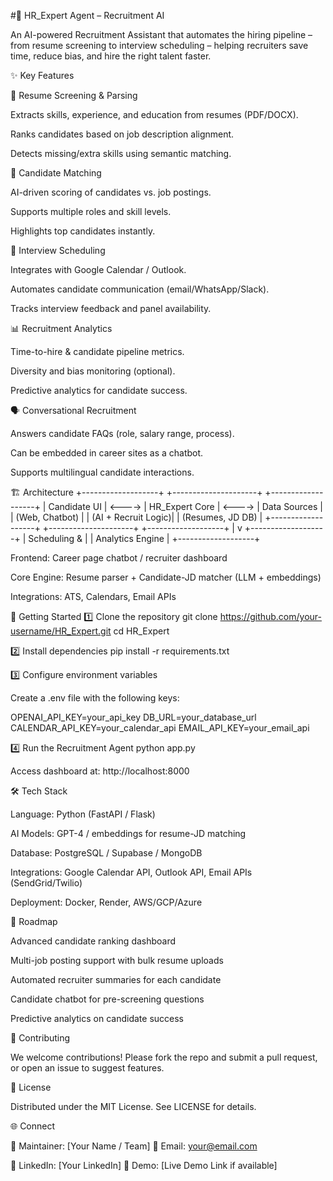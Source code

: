 #🤖 HR_Expert Agent – Recruitment AI

An AI-powered Recruitment Assistant that automates the hiring pipeline – from resume screening to interview scheduling – helping recruiters save time, reduce bias, and hire the right talent faster.

✨ Key Features

📂 Resume Screening & Parsing

Extracts skills, experience, and education from resumes (PDF/DOCX).

Ranks candidates based on job description alignment.

Detects missing/extra skills using semantic matching.

🎯 Candidate Matching

AI-driven scoring of candidates vs. job postings.

Supports multiple roles and skill levels.

Highlights top candidates instantly.

📅 Interview Scheduling

Integrates with Google Calendar / Outlook.

Automates candidate communication (email/WhatsApp/Slack).

Tracks interview feedback and panel availability.

📊 Recruitment Analytics

Time-to-hire & candidate pipeline metrics.

Diversity and bias monitoring (optional).

Predictive analytics for candidate success.

🗣️ Conversational Recruitment

Answers candidate FAQs (role, salary range, process).

Can be embedded in career sites as a chatbot.

Supports multilingual candidate interactions.

🏗️ Architecture
+-------------------+        +---------------------+        +-------------------+
|   Candidate UI    | <----> |   HR_Expert Core    | <----> |  Data Sources     |
| (Web, Chatbot)    |        | (AI + Recruit Logic)|        | (Resumes, JD DB)  |
+-------------------+        +---------------------+        +-------------------+
                                    |
                                    v
                            +-------------------+
                            |  Scheduling &     |
                            |  Analytics Engine |
                            +-------------------+


Frontend: Career page chatbot / recruiter dashboard

Core Engine: Resume parser + Candidate-JD matcher (LLM + embeddings)

Integrations: ATS, Calendars, Email APIs

🚀 Getting Started
1️⃣ Clone the repository
git clone https://github.com/your-username/HR_Expert.git
cd HR_Expert

2️⃣ Install dependencies
pip install -r requirements.txt

3️⃣ Configure environment variables

Create a .env file with the following keys:

OPENAI_API_KEY=your_api_key
DB_URL=your_database_url
CALENDAR_API_KEY=your_calendar_api
EMAIL_API_KEY=your_email_api

4️⃣ Run the Recruitment Agent
python app.py


Access dashboard at: http://localhost:8000

🛠️ Tech Stack

Language: Python (FastAPI / Flask)

AI Models: GPT-4 / embeddings for resume-JD matching

Database: PostgreSQL / Supabase / MongoDB

Integrations: Google Calendar API, Outlook API, Email APIs (SendGrid/Twilio)

Deployment: Docker, Render, AWS/GCP/Azure

📌 Roadmap

 Advanced candidate ranking dashboard

 Multi-job posting support with bulk resume uploads

 Automated recruiter summaries for each candidate

 Candidate chatbot for pre-screening questions

 Predictive analytics on candidate success

🤝 Contributing

We welcome contributions! Please fork the repo and submit a pull request, or open an issue to suggest features.

📄 License

Distributed under the MIT License. See LICENSE for details.

🌐 Connect

👤 Maintainer: [Your Name / Team]
📧 Email: your@email.com

💼 LinkedIn: [Your LinkedIn]
🚀 Demo: [Live Demo Link if available]
